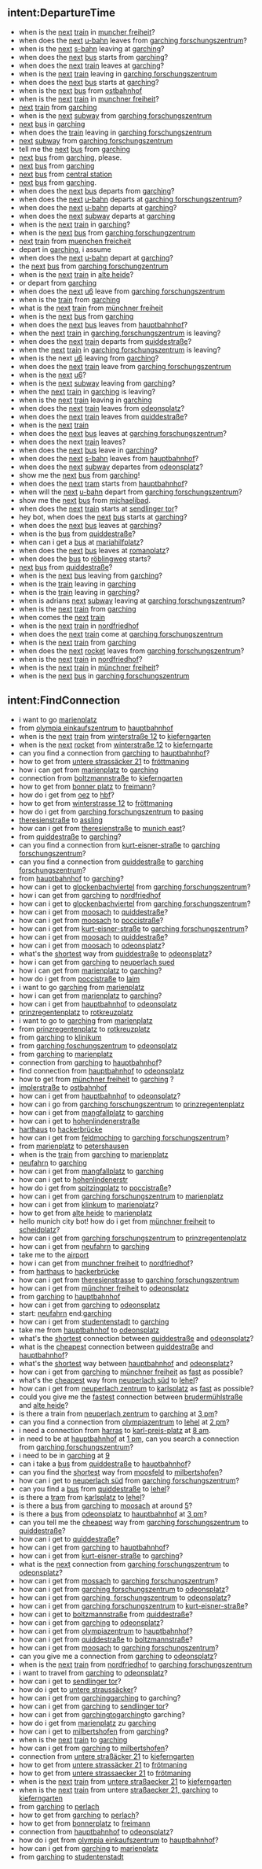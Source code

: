 ## intent:DepartureTime
- when is the [next](Criterion) [train](Vehicle) in [muncher freiheit](StationStart)?
- when does the [next](Criterion) [u-bahn](Vehicle) leaves from [garching forschungszentrum](StationStart)?
- when is the [next](Criterion) [s-bahn](Vehicle) leaving at [garching](StationStart)?
- when does the [next](Criterion) [bus](Vehicle) starts from [garching](StationStart)?
- when does the [next](Criterion) [train](Vehicle) leaves at [garching](StationStart)?
- when is the [next](Criterion) [train](Vehicle) leaving in [garching forschungszentrum](StationStart)
- when does the [next](Criterion) [bus](Vehicle) starts at [garching](StationStart)?
- when is the [next](Criterion) [bus](Vehicle) from [ostbahnhof](StationStart)
- when is the [next](Criterion) [train](Vehicle) in [munchner freiheit](StationStart)?
- [next](Criterion) [train](Vehicle) from [garching](StationStart)
- when is the [next](Criterion) [subway](Vehicle) from [garching forschungszentrum](StationStart)
- [next](Criterion) [bus](Vehicle) in [garching](StationStart)
- when does the [train](Vehicle) leaving in [garching forschungszentrum](StationStart)
- [next](Criterion) [subway](Vehicle) from [garching forschungszentrum](StationStart)
- tell me the [next](Criterion) [bus](Vehicle) from [garching](StationStart)
- [next](Criterion) [bus](Vehicle) from [garching](StationStart), please.
- [next](Criterion) [bus](Vehicle) from [garching](StationStart)
- [next](Criterion) [bus](Vehicle) from [central station](StationStart)
- [next](Criterion) [bus](Vehicle) from [garching](StationStart).
- when does the [next](Criterion) [bus](Vehicle) departs from [garching](StationStart)?
- when does the [next](Criterion) [u-bahn](Vehicle) departs at [garching forschungszentrum](StationStart)?
- when does the [next](Criterion) [u-bahn](Vehicle) departs at [garching](StationStart)?
- when does the [next](Criterion) [subway](Vehicle) departs at [garching](StationStart)
- when is the [next](Criterion) [train](Vehicle) in [garching](StationStart)?
- when is the [next](Criterion) [bus](Vehicle) from [garching forschungzentrum](StationStart)
- [next](Criterion) [train](Vehicle) from [muenchen freicheit](StationStart)
- depart in [garching](StationStart), i assume
- when does the [next](Criterion) [u-bahn](Vehicle) depart at [garching](StationStart)?
- the [next](Criterion) [bus](Vehicle) from [garching forschungzentrum](StationStart)
- when is the [next](Criterion) [train](Vehicle) in [alte heide](StationStart)?
- or depart from [garching](StationStart)
- when does the [next](Criterion) [u6](Line) leave from [garching forschungszentrum](StationStart)
- when is the [train](Vehicle) from [garching](StationStart)
- what is the [next](Criterion) [train](Vehicle) from [münchner freiheit](StationStart)
- when is the [next](Criterion) [bus](Vehicle) from [garching](StationStart)
- when does the [next](Criterion) [bus](Vehicle) leaves from [hauptbahnhof](StationStart)?
- when the [next](Criterion) [train](Vehicle) in [garching,forschungszentrum](StationStart) is leaving?
- when does the [next](Criterion) [train](Vehicle) departs from [quiddestraße](StationStart)?
- when the [next](Criterion) [train](Vehicle) in [garching forschungszentrum](StationStart) is leaving?
- when is the next [u6](Line) leaving from [garching](StationStart)?
- when does the [next](Criterion) [train](Vehicle) leave from [garching forschungszentrum](StationStart)
- when is the [next](Criterion) [u6](Line)?
- when is the [next](Criterion) [subway](Vehicle) leaving from [garching](StationStart)?
- when the [next](Criterion) [train](Vehicle) in [garching](StationStart) is leaving?
- when is the [next](Criterion) [train](Vehicle) leaving in [garching](StationStart)
- when does the [next](Criterion) [train](Vehicle) leaves from [odeonsplatz](StationStart)?
- when does the [next](Criterion) [train](Vehicle) leaves from [quiddestraße](StationStart)?
- when is the [next](Criterion) [train](Vehicle)
- when does the [next](Criterion) [bus](Vehicle) leaves at [garching forschungszentrum](StationStart)?
- when does the next [train](Vehicle) leaves?
- when does the [next](Criterion) [bus](Vehicle) leave in [garching](StationStart)?
- when does the [next](Criterion) [s-bahn](Vehicle) leaves from [hauptbahnhof](StationStart)?
- when does the [next](Criterion) [subway](Vehicle) departes from [odeonsplatz](StationStart)?
- show me the [next](Criterion) [bus](Vehicle) from [garching](StationStart)!
- when does the [next](Criterion) [tram](Vehicle) starts from [hauptbahnhof](StationStart)?
- when will the [next](Criterion) [u-bahn](Vehicle) depart from [garching forschungszentrum](StationStart)?
- show me the [next](Criterion) [bus](Vehicle) from [michaelibad](StationStart).
- when does the [next](Criterion) [train](Vehicle) starts at [sendlinger tor](StationStart)?
- hey bot, when does the [next](Criterion) [bus](Vehicle) starts at [garching](StationStart)?
- when does the [next](Criterion) [bus](Vehicle) leaves at [garching](StationStart)?
- when is the [bus](Vehicle) from [quiddestraße](StationStart)?
- when can i get a [bus](Vehicle) at [mariahilfplatz](StationStart)?
- when does the [next](Criterion) [bus](Vehicle) leaves at [romanplatz](StationStart)?
- when does the [bus](Vehicle) to [röblingweg](StationStart) starts?
- [next](Criterion) [bus](Vehicle) from [quiddestraße](StationStart)?
- when is the [next](Criterion) [bus](Vehicle) leaving from [garching](StationStart)?
- when is the [train](Vehicle) leaving in [garching](StationStart)
- when is the [train](Vehicle) leaving in [garching](StationStart)?
- when is adrians [next](Criterion) [subway](Vehicle) leaving at [garching forschungszentrum](StationStart)?
- when is the [next](Criterion) [train](Vehicle) from [garching](StationStart)
- when comes the [next](Criterion) [train](Vehicle)
- when is the [next](Criterion) [train](Vehicle) in [nordfriedhof](StationStart)
- when does the [next](Criterion) [train](Vehicle) come at [garching forschungszentrum](StationStart)
- when is the [next](Criterion) [train](Vehicle) from [garching](StationStart)
- when does the [next](Criterion) [rocket](Vehicle) leaves from [garching forschungszentrum](StationStart)?
- when is the [next](Criterion) [train](Vehicle) in [nordfriedhof](StationStart)?
- when is the [next](Criterion) [train](Vehicle) in [münchner freiheit](StationStart)?
- when is the [next](Criterion) [bus](Vehicle) in [garching forschungszentrum](StationStart)

## intent:FindConnection
- i want to go [marienplatz](StationDest)
- from [olympia einkaufszentrum](StationStart) to [hauptbahnhof](StationDest)
- when is the [next](Criterion) [train](Vehicle) from [winterstraße 12](StationStart) to [kieferngarten](StationDest)
- when is the [next](Criterion) [rocket](Vehicle) from [winterstraße 12](StationStart) to [kieferngarte](StationDest)
- can you find a connection from [garching](StationStart) to [hauptbahnhof](StationDest)?
- how to get from [untere strassäcker 21](StationStart) to [fröttmaning](StationDest)
- how i can get from [marienplatz](StationStart) to [garching](StationDest)
- connection from [boltzmannstraße](StationStart) to [kieferngarten](StationDest)
- how to get from [bonner platz](StationStart) to [freimann](StationDest)?
- how do i get from [oez](StationStart) to [hbf](StationDest)?
- how to get from [winterstrasse 12](StationStart) to [fröttmaning](StationDest)
- how do i get from [garching forschungszentrum](StationStart) to [pasing](StationDest)
- [theresienstraße](StationStart) to [assling](StationDest)
- how can i get from [theresienstraße](StationStart) to [munich east](StationDest)?
- from [quiddestraße](StationStart) to [garching](StationDest)?
- can you find a connection from [kurt-eisner-straße](StationStart) to [garching forschungszentrum](StationDest)?
- can you find a connection from [quiddestraße](StationStart) to [garching forschungszentrum](StationDest)?
- from [hauptbahnhof](StationStart) to [garching](StationDest)?
- how can i get to [glockenbachviertel](StationDest) from [garching forschungszentrum](StationStart)?
- how i can get from [garching](StationStart) to [nordfriedhof](StationDest)
- how can i get to [glockenbachviertel](StationDest) from [garching forschungszentrum](StationStart)?
- how can i get from [moosach](StationStart) to [quiddestraße](StationDest)?
- how can i get from [moosach](StationStart) to [poccistraße](StationDest)?
- how can i get from [kurt-eisner-straße](StationStart) to [garching forschungszentrum](StationDest)?
- how can i get from [moosach](StationStart) to [quiddestraße](StationDest)?
- how can i get from [moosach](StationStart) to [odeonsplatz](StationDest)?
- what's the [shortest](Criterion) way from [quiddestraße](StationStart) to [odeonsplatz](StationDest)?
- how i can get from [garching](StationStart) to [neuperlach sued](StationDest)
- how i can get from [marienplatz](StationStart) to [garching](StationDest)?
- how do i get from [poccistraße](StationStart) to [laim](StationDest)
- i want to go [garching](StationDest) from [marienplatz](StationStart)
- how i can get from [marienplatz](StationStart) to [garching](StationDest)?
- how can i get from [hauptbahnhof](StationStart) to [odeonsplatz](StationDest)
- [prinzregentenplatz](StationStart) to [rotkreuzplatz](StationDest)
- i want to go to [garching](StationDest) from [marienplatz](StationStart)
- from [prinzregentenplatz](StationStart) to [rotkreuzplatz](StationDest)
- from [garching](StationStart) to [klinikum](StationDest)
- from [garching foschungszentrum](StationStart) to [odeonsplatz](StationDest)
- from [garching](StationStart) to [marienplatz](StationDest)
- connection from [garching](StationStart) to [hauptbahnhof](StationDest)?
- find connection from [hauptbahnhof](StationStart) to [odeonsplatz](StationDest)
- how to get from [münchner freiheit](StationStart) to [garching](StationDest) ?
- [implerstraße](StationStart) to [ostbahnhof](StationDest)
- how can i get from [hauptbahnhof](StationStart) to [odeonsplatz](StationDest)?
- how can i go from [garching forschungszentrum](StationStart) to [prinzregentenplatz](StationDest)
- how can i get from [mangfallplatz](StationStart) to [garching](StationDest)
- how can i get to [hohenlindenerstraße](StationDest)
- [harthaus](StationStart) to [hackerbrücke](StationDest)
- how can i get from [feldmoching](StationStart) to [garching forschungszentrum](StationDest)?
- from [marienplatz](StationStart) to [petershausen](StationDest)
- when is the [train](Vehicle) from [garching](StationStart) to [marienplatz](StationDest)
- [neufahrn](StationStart) to [garching](StationDest)
- how can i get from [mangfallplatz](StationStart) to [garching](StationDest)
- how can i get to [hohenlindenerstr](StationDest)
- how do i get from [spitzingplatz](StationStart) to [poccistraße](StationDest)?
- how can i get from [garching forschungszentrum](StationStart) to [marienplatz](StationDest)
- how can i get from [klinkum](StationStart) to [marienplatz](StationDest)?
- how to get from [alte heide](StationStart) to [marienplatz](StationDest)
- hello munich city bot! how do i get from [münchner freiheit](StationStart) to [scheidplatz](StationDest)?
- how can i get from [garching forschungszentrum](StationStart) to [prinzregentenplatz](StationDest)
- how can i get from [neufahrn](StationStart) to [garching](StationDest)
- take me to the [airport](StationDest)
- how i can get from [munchner freiheit](StationStart) to [nordfriedhof](StationDest)?
- from [harthaus](StationStart) to [hackerbrücke](StationDest)
- how can i get from [theresienstrasse](StationStart) to [garching forschungszentrum](StationDest)
- how can i get from [münchner freiheit](StationStart) to [odeonsplatz](StationDest)
- from [garching](StationStart) to [hauptbahnhof](StationDest)
- how can i get from [garching](StationStart) to [odeonsplatz](StationDest)
- start: [neufahrn](StationStart) end:[garching](StationDest)
- how can i get from [studentenstadt](StationStart) to [garching](StationDest)
- take me from [hauptbahnhof](StationStart) to [odeonsplatz](StationDest)
- what's the [shortest](Criterion) connection between [quiddestraße](StationStart) and [odeonsplatz](StationDest)?
- what is the [cheapest](Criterion) connection between [quiddestraße](StationStart) and [hauptbahnhof](StationDest)?
- what's the [shortest](Criterion) way between [hauptbahnhof](StationStart) and [odeonsplatz](StationDest)?
- how can i get from [garching](StationStart) to [münchner freiheit](StationDest) as [fast](Criterion) as possible?
- what's the [cheapest](Criterion) way from [neuperlach süd](StationStart) to [lehel](StationDest)?
- how can i get from [neuperlach zentrum](StationStart) to [karlsplatz](StationDest) as [fast](Criterion) as possible?
- could you give me the [fastest](Criterion) connection between [brudermühlstraße](StationStart) and [alte heide](StationDest)?
- is there a train from [neuperlach zentrum](StationStart) to [garching](StationDest) at [3 pm](TimeStartTime)?
- can you find a connection from [olympiazentrum](StationStart) to [lehel](StationDest) at [2 pm](TimeStartTime)?
- i need a connection from [harras](StationStart) to [karl-preis-platz](StationDest) at [8 am](TimeStartTime).
- in need to be at [hauptbahnhof](StationDest) at [1 pm](TimeEndTime), can you search a connection from [garching forschungszentrum](StationStart)?
- i need to be in [garching](StationDest) at [9](TimeEndTime)
- can i take a [bus](Vehicle) from [quiddestraße](StationStart) to [hauptbahnhof](StationDest)?
- can you find the [shortest](Criterion) way from [moosfeld](StationStart) to [milbertshofen](StationDest)?
- how can i get to [neuperlach süd](StationDest) from [garching forschungszentrum](StationStart)?
- can you find a [bus](Vehicle) from [quiddestraße](StationStart) to [lehel](StationDest)?
- is there a [tram](Vehicle) from [karlsplatz](StationStart) to [lehel](StationDest)?
- is there a [bus](Vehicle) from [garching](StationStart) to [moosach](StationDest) at around [5](TimeStartTime)?
- is there a [bus](Vehicle) from [odeonsplatz](StationStart) to [hauptbahnhof](StationDest) at [3 pm](TimeStartTime)?
- can you tell me the [cheapest](Criterion) way from [garching forschungszentrum](StationStart) to [quiddestraße](StationDest)?
- how can i get to [quiddestraße](StationDest)?
- how can i get from [garching](StationStart) to [hauptbahnhof](StationDest)?
- how can i get from [kurt-eisner-straße](StationStart) to [garching](StationDest)?
- what is the [next](Criterion) connection from [garching forschungszentrum](StationStart) to [odeonsplatz](StationDest)?
- how can i get from [mossach](StationStart) to [garching forschungszentrum](StationDest)?
- how can i get from [garching forschungszentrum](StationStart) to [odeonsplatz](StationDest)?
- how can i get from [garching, forschungszentrum](StationStart) to [odeonsplatz](StationDest)?
- how can i get from [garching forschungszentrum](StationStart) to [kurt-eisner-straße](StationDest)?
- how can i get to [boltzmannstraße](StationDest) from [quiddestraße](StationStart)?
- how can i get from [garching](StationStart) to [odeonsplatz](StationDest)?
- how can i get from [olympiazentrum](StationStart) to [hauptbahnhof](StationDest)?
- how can i get from [quiddestraße](StationStart) to [boltzmannstraße](StationDest)?
- how can i get from [moosach](StationStart) to [garching forschungszentrum](StationDest)?
- can you give me a connection from [garching](StationStart) to [odeonsplatz](StationDest)?
- when is the [next](Criterion) [train](Vehicle) from [nordfriedhof](StationStart) to [garching forschungszentrum](StationDest)
- i want to travel from [garching](StationStart) to [odeonsplatz](StationDest)?
- how can i get to [sendlinger tor](StationDest)?
- how do i get to [untere straussäcker](StationDest)?
- how can i get from [garching](StationStart)[garching](StationDest) to garching?
- how can i get from [garching](StationStart) to [sendlinger tor](StationDest)?
- how can i get from [garchingto](StationStart)[garching](StationDest)to garching?
- how do i get from [marienplatz](StationStart) zu [garching](StationDest)
- how can i get to [milbertshofen](StationDest) from [garching](StationStart)?
- when is the [next](Criterion) [train](Vehicle) to [garching](StationDest)
- how can i get from [garching](StationStart) to [milbertshofen](StationDest)?
- connection from [untere straßäcker 21](StationStart) to [kieferngarten](StationDest)
- how to get from [untere strassäcker 21](StationStart) to [frötmaning](StationDest)
- how to get from [untere strassaecker 21](StationStart) to [frötmaning](StationDest)
- when is the [next](Criterion) [train](Vehicle) from [untere straßaecker 21](StationStart) to [kieferngarten](StationDest)
- when is the [next](Criterion) [train](Vehicle) from untere [straßaecker 21, garching](StationStart) to [kieferngarten](StationDest)
- from [garching](StationStart) to [perlach](StationDest)
- how to get from [garching](StationStart) to [perlach](StationDest)?
- how to get from [bonnerplatz](StationStart) to [freimann](StationDest)
- connection from [hauptbahnhof](StationStart) to [odeonsplatz](StationDest)?
- how do i get from [olympia einkaufszentrum](StationStart) to [hauptbahnhof](StationDest)?
- how can i get from [garching](StationStart) to [marienplatz](StationDest)
- from [garching](StationStart) to [studentenstadt](StationDest)
